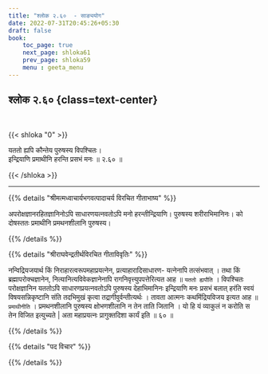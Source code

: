 ```yaml
---
title: "श्लोक २.६०  - साङ्ययोग"
date: 2022-07-31T20:45:26+05:30
draft: false
book:
    toc_page: true
    next_page: shloka61
    prev_page: shloka59
    menu : geeta_menu
---
```




## श्लोक २.६० {class=text-center}

<br/>

{{< shloka  "0"  >}}

यततो ह्यपि कौन्तेय पुरुषस्य विपश्चितः।  
इन्द्रियाणि प्रमाथीनि हरन्ति प्रसभं मनः ॥ २.६० ॥

{{< /shloka >}}

---


{{% details "श्रीमत्मध्वाचार्यभगवत्पादाचर्य विरचित  गीताभाष्य" %}}

अपरोक्षज्ञानरहितज्ञानिनोऽपि साधारणयत्नवतोऽपि मनो हरन्तीन्द्रियाणि। पुरुषस्य शरीराभिमानिनः। को दोषस्ततः प्रमाथीनि प्रमथनशीलानि पुरुषस्य।

{{% /details %}}



{{% details "श्रीराघवेन्द्रतीर्थविरचित गीताविवृतिः" %}}

 <!Fill here/>


नन्विद्रियजयार्थ किं निराहारत्वरूपमहाप्रयत्नेन, प्रत्याहारादिसाधारण-
यत्नेनापि तत्संभवात्‌ । तथा किं ब्रह्मापरोक्चज्ञानेन, नित्यानित्यविवेकज्ञानेनापि
रागनिवृत्त्युपपत्तेरित्यत आह ॥ `यततो ह्यपौति` । विपश्चितः परोक्षज्ञानिन
यततोऽपि साधारणप्रयत्नवतोऽपि पुरुषस्य देहाभिमानिनः इन्द्रियाणि मनः
प्रसभं बलात्‌ हरंति स्वयं विषयसन्निकृष्टानि संति तदभिमुखं कृत्वा
तद्रागीवुर्वन्तीत्यर्थः । तावता आत्मनः कथमिंद्रियविजय इत्यत
आह ॥ `प्रमाथीनीति` । प्रमथनशीलानि पुरुषस्य क्षोभणशीलानि न तेन
ताति जितानि । यो हि यं व्याकुलं न करोति स तेन विजित इत्युच्यते |
अता महाप्रयत्नः प्रागुक्तदिशा कार्यं इति ॥ ६० ॥

{{% /details %}}

{{% details "पद विचार" %}}


{{% /details %}}

